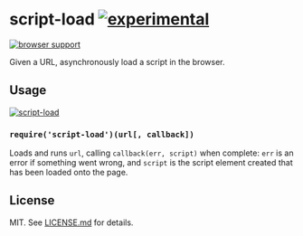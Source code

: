 # script-load [![experimental](http://hughsk.github.io/stability-badges/dist/experimental.svg)](http://github.com/hughsk/stability-badges) #

[![browser support](https://ci.testling.com/hughsk/script-load.png)](https://ci.testling.com/hughsk/script-load)

Given a URL, asynchronously load a script in the browser.

## Usage ##

[![script-load](https://nodei.co/npm/script-load.png?mini=true)](https://nodei.co/npm/script-load)

### `require('script-load')(url[, callback])` ###

Loads and runs `url`, calling `callback(err, script)` when complete: `err` is
an error if something went wrong, and `script` is the script element created
that has been loaded onto the page.

## License ##

MIT. See [LICENSE.md](http://github.com/hughsk/script-load/blob/master/LICENSE.md) for details.
